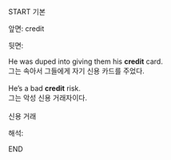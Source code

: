 START
기본

앞면:
credit


뒷면:
<div>He was duped into giving them his <strong>credit</strong> card. </div><div><div>그는 속아서 그들에게 자기 신용 카드를 주었다.</div></div><div><br></div><div><div>He’s a bad <strong>credit</strong> risk. </div><div><div>그는 악성 신용 거래자이다.</div></div></div><div><br></div><div>신용 거래</div>


해석:
<!--ID: 1746614453695-->
END